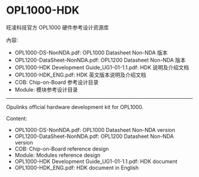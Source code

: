 
# OPL1000-HDK  
旺凌科技官方 OPL1000 硬件参考设计资源库

內容:

- OPL1000-DS-NonNDA.pdf: OPL1000 Datasheet Non-NDA 版本
- OPL1200-DataSheet-NonNDA.pdf: OPL1200 Datasheet Non-NDA 版本
- OPL1000-HDK Development Guide_UG1-01-1.1.pdf: HDK 说明及介绍文档
- OPL1000-HDK_ENG.pdf: HDK 英文版本说明及介绍文档
- COB: Chip-on-Board 参考设计目录
- Module: 模块参考设计目录

---  
  
  
Opulinks official hardware development kit for OPL1000.

Content:

- OPL1000-DS-NonNDA.pdf: OPL1000 Datasheet Non-NDA version
- OPL1200-DataSheet-NonNDA.pdf: OPL1200 Datasheet Non-NDA version
- COB: Chip-on-Board reference design
- Module: Modules reference design
- OPL1000-HDK Development Guide_UG1-01-1.1.pdf: HDK document
- OPL1000-HDK_ENG.pdf: HDK document in English



